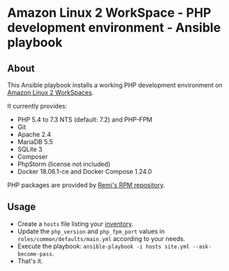 # Amazon Linux 2 WorkSpace - PHP development environment - Ansible playbook

## About

This Ansible playbook installs a working PHP development environment on
[Amazon Linux 2 WorkSpaces](https://aws.amazon.com/workspaces/).

It currently provides:

* PHP 5.4 to 7.3 NTS (default: 7.2) and PHP-FPM
* Git
* Apache 2.4
* MariaDB 5.5
* SQLite 3
* Composer
* PhpStorm (license not included)
* Docker 18.06.1-ce and Docker Compose 1.24.0

PHP packages are provided by [Remi's RPM repository](https://rpms.remirepo.net/).

## Usage

* Create a `hosts` file listing your [inventory](https://docs.ansible.com/ansible/latest/user_guide/intro_inventory.html).
* Update the `php_version` and `php_fpm_port` values in `roles/common/defaults/main.yml` according to your needs.
* Execute the playbook: `ansible-playbook -i hosts site.yml --ask-become-pass`.
* That's it.
